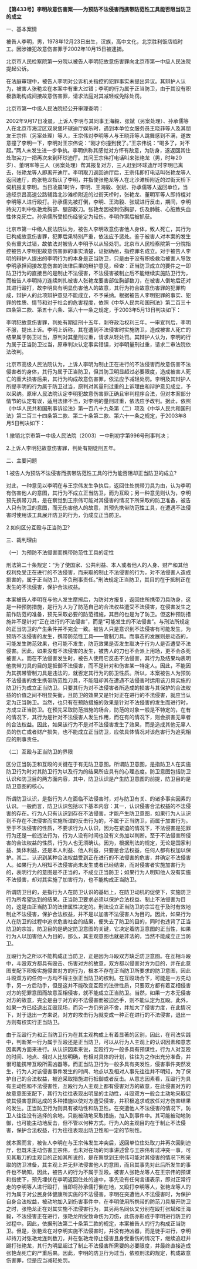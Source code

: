 **【第433号】李明故意伤害案——为预防不法侵害而携带防范性工具能否阻当防卫的成立**

一、基本案情

被告人李明，男，1978年12月23日出生，汉族，高中文化，北京胜利饭店临时工。因涉嫌犯故意伤害罪于2002年10月15日被逮捕。

北京市人民检察院第一分院以被告人李明犯故意伤害罪向北京市第一中级人民法院提起公诉。

在法庭审理中，被告人李明对公诉机关指控的犯罪事实未提出异议。其辩护人认为，被害人张艳龙在本案中有重大过错；李明的行为属于正当防卫，由于其没有积极救助构成间接故意伤害罪，请求法庭对其减轻或免除处罚。

北京市第一中级人民法院经公开审理查明：

2002年9月17日凌晨，上诉人李明与其同事王海毅、张斌（另案处理）、孙承儒等人在北京市海淀区双泉堡环球迪厅娱乐时，遇到本单位女服务员王晓菲等人及其朋友王宗伟（另案处理）等人，王宗伟对李明等人与王晓菲等人跳舞感到不满，遂故意撞了李明一下，李明对王宗伟说：“刚才你撞到我了。”王宗伟说：“喝多了，对不起。”两人未发生进一步争执。李明供称其感觉对方怀有敌意，为防身，遂返回其住处取尖刀一把再次来到环球迪厅。其问王宗伟打电话叫来张艳龙（男，时年20岁）、董明军等三人（另案处理）帮其报复对方，三人赶到环球迪厅时李明已离去，张艳龙等人即离开迪厅。李明取刀返回迪厅后，王宗伟即打电话叫张艳龙等人返回迪厅，向张艳龙指认了李明，并指使张艳龙等人在北沙滩桥附近的过街天桥下伺机报复李明。当日凌晨1时许，李明、王海毅、张斌、孙承儒等人返回单位，当途经京昌高速公路辅路北沙滩桥附近的过街天桥时，张艳龙、董明军等人即持棍对李明等人进行殴打。孙承儒先被打倒，李明、王海毅、张斌进行反击，期间，李明持尖刀刺中张艳龙胸部、腿部数刀。张艳龙因被刺伤胸部，伤及肺脏、心脏致失血性休克死亡。孙承儒所受损伤经鉴定为轻伤。李明作案后被抓获。

北京市第一中级人民法院认为，被告人李明故意伤害他人身体，致人死亡，其行为已构成故意伤害罪，犯罪后果特别严重，依法应予惩处。鉴于被害人对本案的发生负有重大过错，故依法对被告人李明予以从轻处罚。北京市人民检察院第一分院指控被告人李明犯故意伤害罪的事实清楚，证据确凿，指控罪名成立。对于被告人李明的辩护人提出的李明行为的本身是正当防卫，只是由于没有积极救治被害人导致李明承担间接故意伤害的法律后果的辩护意见，经查：正当防卫成立的要件之一即防卫行为的直接目的是制止不法侵害，不法侵害被制止后不能继续实施防卫行为，而被告人李明持刀连续刺扎被害人张艳龙要害部位胸部数刀，在被害人倒地后还对其进行殴打，故李明具有明显伤害他人的故意，其行为符合故意伤害罪的犯罪构成，辩护人的此项辩护意见不能成立，不予采纳。根据被告人李明犯罪的事实、犯罪的性质、情节和对于社会的危害程度，依照《中华人民共和国刑法》第二百三十四条第二款、第五十六条、第六十一条之规定，于2003年5月13日判决如下：

李明犯故意伤害罪，判处有期徒刑十五年，剥夺政治权利三年。一审宣判后，李明不服，提出上诉。李明上诉称，其在遭到不法侵害时实施防卫，造成被害人死亡的结果属于防卫过当，原判对其量刑过重，请求从轻处罚。其辩护人认为，李明的行为属于正当防卫过当，原审判决认定事实错误，对李明量刑过重，请求二审法院依法改判。

北京市高级人民法院认为，上诉人李明为制止正在进行的不法侵害而故意伤害不法侵害者的身体，其行为属于正当防卫，但其防卫明显超过必要限度，造成被害人死亡的重大损害后果，其行为构成故意伤害罪，依法应予减轻处罚。李明及其辩护人所提李明的行为属于防卫过当，原判对其量刑过重的上诉理由和辩护意见成立，予以采纳。原审人民法院认定李明犯故意伤害罪正确且审判程序合法，但对本案部分情节的认定有误，适用法律不当，对李明的量刑过重，依法应予改判。据此，依照《中华人民共和国刑事诉讼法》第一百八十九条第（二）项及《中华人民共和国刑法》第二百三十四条第二款、第二十条第二款、第六十一条之规定，于2003年8月5日判决如下：

1.撤销北京市第一中级人民法院（2003）一中刑初字第996号刑事判决；

2.上诉人李明犯故意伤害罪，判处有期徒刑五年。

二、主要问题

1.被告人为预防不法侵害而携带防范性工具的行为能否阻却正当防卫的成立?

对此，一种意见以李明在与王宗伟发生争执后，返回住处携带刀具为由，认为李明有伤害他人的意图，其行为不成立正当防卫，而为互殴；另一种意见则认为，李明预先携带刀具，是在察觉到王宗伟可能对其侵害的情况下所采取的防卫准备，被告人只有防卫的意图，而无伤害他人的故意，其预先携带防范性工具，在遭遇不法侵害时使用该工具展开防卫的行为，仍成立正当防卫。

2.如何区分互殴与正当防卫?

三、裁判理由

（一）为预防不法侵害而携带防范性工具的定性

刑法第二十条规定：“为了使国家、公共利益、本人或者他人的人身、财产和其他权利免受正在进行的不法侵害，而采取的制止不法侵害的行为，对不法侵害人造成损害的，属于正当防卫，不负刑事责任。”刑法规定正当防卫，其目的在于抵制正在发生的不法侵害，保护合法权益。

本案被告人李明在与他人发生摩擦后，为防对方报复，返回住所携带刀具防身，这是一种预防措施，是行为人为了防范自己的合法权益遭受不法侵害，在侵害发生之前作防范的准备，预先采取必要的防范措施，其目的也是为了防卫。但这种预防措施并不是针对“正在进行的不法侵害”，而是“可能发生的不法侵害”。与刑法所规定的正当防卫的产生条件并不完全一致。被告人只是意识到不法侵害有可能发生，为预防不法侵害的发生，携带防范性工具——管制刀具。而事态的发展则是动态的，可能发生防范效果，也可能不发生，防范效果是否发生取决于行为人是否遭受不法侵害。因此，如果没有不法侵害的发生，被告人的刀也不会派上用场，更不会杀死被害人。而在不法侵害发生时，被告人使用它反击不法侵害，其行为及结果均表明他携带刀具的目的是抵御不法侵害，而不是针对和伤害某一特定人。因此，不能因为其携带管制刀具是违法的，就否定其行为的防卫性质。所以，本案被告人为预防不法侵害的发生携带防范性刀具，不能阻却其在遭遇不法侵害时运用该刀具实施的防卫行为成立正当防卫。只要其行为对不法侵害者所造成的损害与其保护的合法权益的价值之间不明显失衡，且防卫的效果又是针对正在进行的不法侵害，就应当认定为正当防卫。当然，也只有在预防措施的效果是针对不法侵害的发生而进行时，方成立正当防卫。在预先采取防范措施的场合，防范的对象一般是不特定的，在有的情况下，其行为是针对不法侵害人发生作用，而在有的情况下，则会损害无辜者的合法权益。因此，如果该行为不是对不法侵害发生了效果，而是造成其他无辜人员的伤亡或者财产损失，也不能成立正当防卫，应依具体情况对该危害行为追究相应的刑事责任。

（二）互殴与正当防卫的界限

区分正当防卫和互殴的关键在于有无防卫意图。所谓防卫意图，是指防卫人在实施防卫行为时对其防卫行为以及行为的结果所应具有的心理态度。防卫意图包括防卫认识和防卫目的两方面内容，其中，防卫认识是产生防卫意图的前提，防卫目的是防卫意图的核心。

所谓防卫认识，是指行为人在面临不法侵害时，对与防卫有关、的诸多事实因素的认识。一般而言，防卫认识包括以下基本内容：其一，认识侵害合法权益的不法侵害的存在。行为人只有认识到存在不法侵害，才能产生防卫意图，如果行为人认识到不存在不法侵害而实施所谓的反击行为的，不属于正当防卫，而属于加害行为。至于不法侵害的性质，不要求行为人认识，因为在紧迫的情况下，不法侵害是犯罪行为还是一般违法行为，行为人没有时间也没有义务加以判断。至于不法侵害所侵害的合法权益的性质，行为人也无须确认。因为，根据刑法的规定，无论是国家利益、集体利益，还是本人利益、他人利益，只要是合法权益，任何人都有权加以保护。其二，认识到某种合法权益受到正在进行的不法侵害的危害，并确定不法侵害人。如果行为人明知不法侵害尚未发生或者已经结束，而对侵害者实施加害行为的，表明行为的意图是不正当的，不成立正当防卫；如果行为人明知他人没有实施不法侵害，却对其实施了加害行为，也不能构成正当防卫。

所谓防卫目的，是指行为人在防卫认识的基础上，在防卫动机的促使下，实施防卫行为所希望达到的结果。正当防卫要求必须以保护合法权益、制止不法侵害为目的，这是由正当防卫的法律属性决定的。刑法设立正当防卫的宗旨在于及时有效地制止不法侵害，保护合法权益，并不是以加害不法侵害人为目的。因此，如果行为人在防卫的过程中追求危害社会的结果，便失去了防卫的目的，同时也违背了正当防卫的宗旨。防卫目的是确定防卫意图的关键，它决定着防卫意图的正当性，如果行为人以加害他人为目的，那么，其主观意图也就是非法的，当然不能成立正当防卫。

互殴行为之所以不能构成正当防卫，正是因为斗殴双方缺乏防卫意图。在互相斗殴中，斗殴双方都具有殴击、伤害对方的故意，双方都以侵害对方为目的，并在此意图支配下积极实施侵害对方的行为，根本不存在正当防卫所要求的防卫意图，因此斗殴双方的任何一方均不得主张正当防卫的权利。在互殴场合下，可能是一方先动手，另一方后动手，但是这并不能改变互殴的法律性质，只要双方都有着互相侵害对方的犯罪意图而故意互相侵害，就不能成立正当防卫。当然，如果一方本无侵害对方的故意，完全是由于对方的不法侵害而被迫还手，则不能认定为互殴。此外，如果一方已经退出互殴现场，而另一方仍穷追不舍，并加大了侵害力度，在此情况下，对于退出一方来说，对方的攻击行为就变成一种正在进行的不法侵害，退出一方则有权实行正当防卫。

由于互殴行为和正当防卫行为在其主观构成上有着显著的区别，因此，在司法实践中，判断某一行为属于互殴还是正当防卫，可以从行为人主观上的认识因素和意志因素两方面来进行。从认识因素来说，互殴行为一般多具有预谋性，行为人对互殴的时间、地点、相对人比较明确，有相对具体的计划，往往为之作出充分准备，并很可能携带互殴所需凶器等。而正当防卫行为一般多具有突发性，侵害事件突然发生，行为人对该侵害事件发生的时间、地点以及相对人事先往往并不明知，为了保护自己的合法权益，被迫采取措施进行抵御或者反击。从意志因素看，互殴行为具有主动性和不法侵害性，互殴行为人主观上都有侵害对方的故意，在此侵害对方的故意意图支配下，其行为往往表现出明显的主动性，斗殴双方一般会主动地采取促使其侵害意图达成的多种措施以使对方遭受侵害，并积极追求或放任对方伤害结果的发生。正当防卫行为则具有被动性和防卫性。在突遭他人不法侵害的情况下，防卫人往往没有选择的余地，只能被动地采取措施，加入到事件中。其可能被动地防御，也可能主动地反击，但不管以何种方式，行为人的主观目的在于制止不法侵害，保护合法权益，行为往往表现出防卫性和一定的节制性。

就本案而言，被告人李明在与王宗伟发生冲突后，返回单位住处取刀并再次回到迪厅，但既未主动伤害王宗伟，也未对在场的同事讲述曾与王宗伟有过冲突一事，可见其取刀的主观目的正如其所说的，是在察觉到王宗伟可能对其侵害的情况下所采取的防卫准备，其主观上并无非法侵害他人的意图，而且其事先对此后所发生的事件也不确知，因此，被告人的行为不属于互殴。被害人张艳龙等人在王宗伟的预谋和指使下，预先埋伏在李明返回住处的途中，事先没有任何言语表示，即对正常行走的李明等人进行殴打，当即将孙承儒打倒在地，又殴打李明等人，张艳龙等人的行为属于对公民身体健康所实施的不法侵害。李明在突遭他人不法侵害时，为保护自身合法权益，被动地加入到伤害事件中，在李明使用所携带的防范刀具展开防卫之时，张艳龙正在对其实施不法侵害行为，其另两名同伙又分别在殴打张斌和王海毅，不法侵害正在进行，张艳龙所受致命伤为刀伤，此伤亦形成于李明进行防卫的过程中。因此，依据刑法第二十条第二款的规定，本案被告人的行为构成正当防卫。但是，张艳龙在对李明实施不法侵害时，并没有持凶器，而是徒手进行，李明却持刀对张艳龙连刺数刀，并在张艳龙停止侵害且身受重伤的情况下，继续追赶并踢打张艳龙，其行为明显超过了制止不法侵害所需要的必要限度，并最终直接造成张艳龙死亡的严重后果。因此，李明的防卫行为过当，依照刑法的规定，构成故意伤害罪，但是应当减轻处罚。